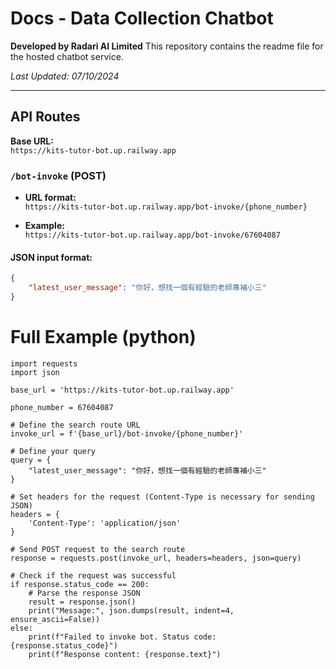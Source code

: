 # Docs - Data Collection Chatbot
**Developed by Radari AI Limited**
This repository contains the readme file for the hosted chatbot service.


_Last Updated: 07/10/2024_

---

## API Routes

**Base URL:**  
`https://kits-tutor-bot.up.railway.app`

### `/bot-invoke` (POST)

- **URL format:**  
  `https://kits-tutor-bot.up.railway.app/bot-invoke/{phone_number}`

- **Example:**  
  `https://kits-tutor-bot.up.railway.app/bot-invoke/67604087`

#### JSON input format:
```json
{
    "latest_user_message": "你好，想找一個有經驗的老師專補小三"
}
```

# Full Example (python)
```
import requests
import json

base_url = 'https://kits-tutor-bot.up.railway.app'

phone_number = 67604087

# Define the search route URL
invoke_url = f'{base_url}/bot-invoke/{phone_number}'

# Define your query
query = {
    "latest_user_message": "你好，想找一個有經驗的老師專補小三"
}

# Set headers for the request (Content-Type is necessary for sending JSON)
headers = {
    'Content-Type': 'application/json'
}

# Send POST request to the search route
response = requests.post(invoke_url, headers=headers, json=query)

# Check if the request was successful
if response.status_code == 200:
    # Parse the response JSON
    result = response.json()
    print("Message:", json.dumps(result, indent=4, ensure_ascii=False))
else:
    print(f"Failed to invoke bot. Status code: {response.status_code}")
    print(f"Response content: {response.text}")

```

